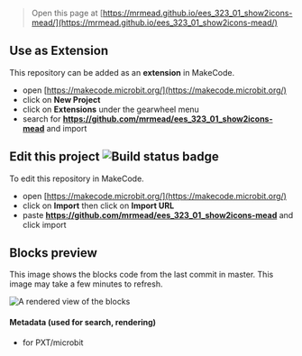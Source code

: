 
> Open this page at [https://mrmead.github.io/ees_323_01_show2icons-mead/](https://mrmead.github.io/ees_323_01_show2icons-mead/)

## Use as Extension

This repository can be added as an **extension** in MakeCode.

* open [https://makecode.microbit.org/](https://makecode.microbit.org/)
* click on **New Project**
* click on **Extensions** under the gearwheel menu
* search for **https://github.com/mrmead/ees_323_01_show2icons-mead** and import

## Edit this project ![Build status badge](https://github.com/mrmead/ees_323_01_show2icons-mead/workflows/MakeCode/badge.svg)

To edit this repository in MakeCode.

* open [https://makecode.microbit.org/](https://makecode.microbit.org/)
* click on **Import** then click on **Import URL**
* paste **https://github.com/mrmead/ees_323_01_show2icons-mead** and click import

## Blocks preview

This image shows the blocks code from the last commit in master.
This image may take a few minutes to refresh.

![A rendered view of the blocks](https://github.com/mrmead/ees_323_01_show2icons-mead/raw/master/.github/makecode/blocks.png)

#### Metadata (used for search, rendering)

* for PXT/microbit
<script src="https://makecode.com/gh-pages-embed.js"></script><script>makeCodeRender("{{ site.makecode.home_url }}", "{{ site.github.owner_name }}/{{ site.github.repository_name }}");</script>
